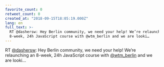 ```yaml
---
favorite_count: 0
retweet_count: 0
created_at: "2018-09-15T18:05:19.000Z"
lang: en
full_text: >-
  RT @dashersw: Hey Berlin community, we need your help! We’re relaunching an
  8-week, 24h JavaScript course with @wtm_berlin and we are looki…
---
```


RT [@dashersw](https://twitter.com/dashersw): Hey Berlin community, we need your
help! We’re relaunching an 8-week, 24h JavaScript course with
[@wtm_berlin](https://twitter.com/wtm_berlin) and we are looki…
